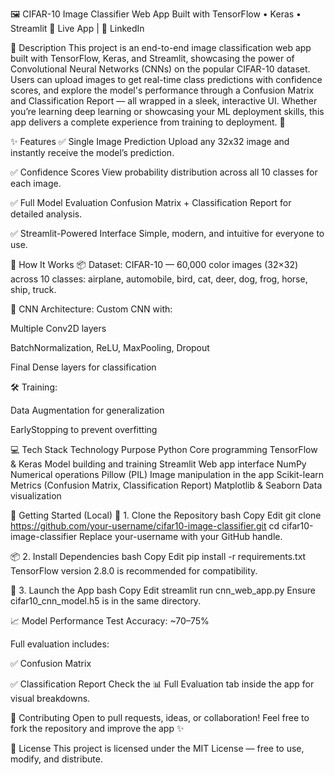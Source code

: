 🖼️ CIFAR-10 Image Classifier Web App
Built with TensorFlow • Keras • Streamlit
🔗 Live App | 🔗 LinkedIn

🎯 Description
This project is an end-to-end image classification web app built with TensorFlow, Keras, and Streamlit, showcasing the power of Convolutional Neural Networks (CNNs) on the popular CIFAR-10 dataset.
Users can upload images to get real-time class predictions with confidence scores, and explore the model's performance through a Confusion Matrix and Classification Report — all wrapped in a sleek, interactive UI.
Whether you’re learning deep learning or showcasing your ML deployment skills, this app delivers a complete experience from training to deployment. 🚀

✨ Features
✅ Single Image Prediction
Upload any 32x32 image and instantly receive the model’s prediction.

✅ Confidence Scores
View probability distribution across all 10 classes for each image.

✅ Full Model Evaluation
Confusion Matrix + Classification Report for detailed analysis.

✅ Streamlit-Powered Interface
Simple, modern, and intuitive for everyone to use.

🚀 How It Works
📦 Dataset:
CIFAR-10 — 60,000 color images (32×32) across 10 classes:
airplane, automobile, bird, cat, deer, dog, frog, horse, ship, truck.

🧠 CNN Architecture:
Custom CNN with:

Multiple Conv2D layers

BatchNormalization, ReLU, MaxPooling, Dropout

Final Dense layers for classification

🛠️ Training:

Data Augmentation for generalization

EarlyStopping to prevent overfitting

💻 Tech Stack
Technology	Purpose
Python	Core programming
TensorFlow & Keras	Model building and training
Streamlit	Web app interface
NumPy	Numerical operations
Pillow (PIL)	Image manipulation in the app
Scikit-learn	Metrics (Confusion Matrix, Classification Report)
Matplotlib & Seaborn	Data visualization

🏁 Getting Started (Local)
🔧 1. Clone the Repository
bash
Copy
Edit
git clone https://github.com/your-username/cifar10-image-classifier.git
cd cifar10-image-classifier
Replace your-username with your GitHub handle.

📦 2. Install Dependencies
bash
Copy
Edit
pip install -r requirements.txt
TensorFlow version 2.8.0 is recommended for compatibility.

🚀 3. Launch the App
bash
Copy
Edit
streamlit run cnn_web_app.py
Ensure cifar10_cnn_model.h5 is in the same directory.

📈 Model Performance
Test Accuracy: ~70–75%

Full evaluation includes:

✅ Confusion Matrix

✅ Classification Report
Check the 📊 Full Evaluation tab inside the app for visual breakdowns.

🤝 Contributing
Open to pull requests, ideas, or collaboration!
Feel free to fork the repository and improve the app ✨

📄 License
This project is licensed under the MIT License — free to use, modify, and distribute.
